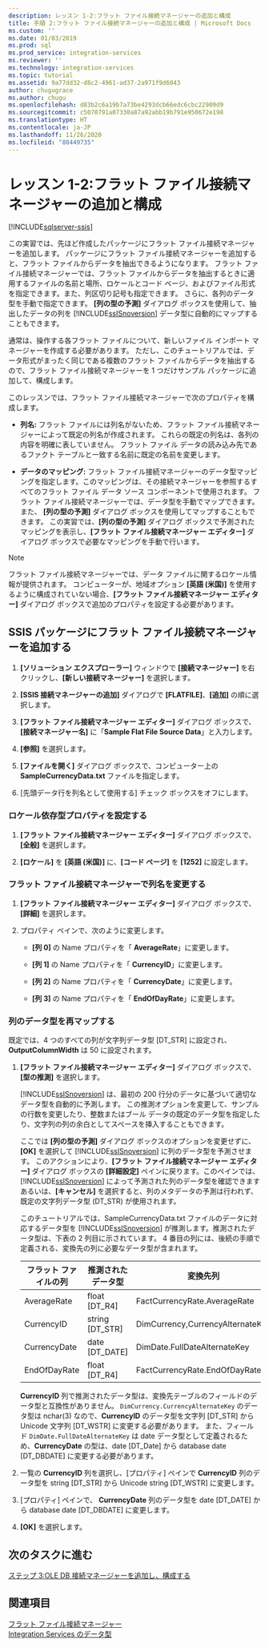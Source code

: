 ```yaml
---
description: レッスン 1-2:フラット ファイル接続マネージャーの追加と構成
title: 手順 2:フラット ファイル接続マネージャーの追加と構成 | Microsoft Docs
ms.custom: ''
ms.date: 01/03/2019
ms.prod: sql
ms.prod_service: integration-services
ms.reviewer: ''
ms.technology: integration-services
ms.topic: tutorial
ms.assetid: 9a77dd32-d8c2-4961-ad37-2a971f9d6043
author: chugugrace
ms.author: chugu
ms.openlocfilehash: d83b2c6a19b7a73be4293dcb66edc6cbc22909d9
ms.sourcegitcommit: c5078791a07330a87a92abb19b791e950672e198
ms.translationtype: HT
ms.contentlocale: ja-JP
ms.lasthandoff: 11/26/2020
ms.locfileid: "88449735"
---
```

# <a name="lesson-1-2-add-and-configure-a-flat-file-connection-manager"></a>レッスン 1-2:フラット ファイル接続マネージャーの追加と構成

[!INCLUDE[sqlserver-ssis](../includes/applies-to-version/sqlserver-ssis.md)]



この実習では、先ほど作成したパッケージにフラット ファイル接続マネージャーを追加します。 パッケージにフラット ファイル接続マネージャーを追加すると、フラット ファイルからデータを抽出できるようになります。 フラット ファイル接続マネージャーでは、フラット ファイルからデータを抽出するときに適用するファイルの名前と場所、ロケールとコード ページ、およびファイル形式を指定できます。また、列区切り記号も指定できます。 さらに、各列のデータ型を手動で指定できます。 **[列の型の予測]** ダイアログ ボックスを使用して、抽出したデータの列を [!INCLUDE[ssISnoversion](../includes/ssisnoversion-md.md)] データ型に自動的にマップすることもできます。  
  
通常は、操作する各フラット ファイルについて、新しいファイル インポート マネージャーを作成する必要があります。 ただし、このチュートリアルでは、データ形式がまったく同じである複数のフラット ファイルからデータを抽出するので、フラット ファイル接続マネージャーを 1 つだけサンプル パッケージに追加して、構成します。  
  
このレッスンでは、フラット ファイル接続マネージャーで次のプロパティを構成します。  
  
-   **列名:** フラット ファイルには列名がないため、フラット ファイル接続マネージャーによって既定の列名が作成されます。 これらの既定の列名は、各列の内容を明確に表していません。 フラット ファイル データの読み込み先であるファクト テーブルと一致する名前に既定の名前を変更します。  
  
-   **データのマッピング:** フラット ファイル接続マネージャーのデータ型マッピングを指定します。このマッピングは、その接続マネージャーを参照するすべてのフラット ファイル データ ソース コンポーネントで使用されます。 フラット ファイル接続マネージャーでは、データ型を手動でマップできます。また、 **[列の型の予測]** ダイアログ ボックスを使用してマップすることもできます。 この実習では、**[列の型の予測]** ダイアログ ボックスで予測されたマッピングを表示し、**[フラット ファイル接続マネージャー エディター]** ダイアログ ボックスで必要なマッピングを手動で行います。  
  
> [!NOTE]
> フラット ファイル接続マネージャーでは、データ ファイルに関するロケール情報が提供されます。 コンピューターが、地域オプション **[英語 (米国)]** を使用するように構成されていない場合、**[フラット ファイル接続マネージャー エディター]** ダイアログ ボックスで追加のプロパティを設定する必要があります。  
  
## <a name="add-a-flat-file-connection-manager-to-the-ssis-package"></a>SSIS パッケージにフラット ファイル接続マネージャーを追加する  
  
1.  **[ソリューション エクスプローラー]** ウィンドウで **[接続マネージャー]** を右クリックし、**[新しい接続マネージャー]** を選択します。
1. **[SSIS 接続マネージャーの追加]** ダイアログで **[FLATFILE]**、**[追加]** の順に選択します。
  
2.  **[フラット ファイル接続マネージャー エディター]** ダイアログ ボックスで、**[接続マネージャー名]** に「**Sample Flat File Source Data**」と入力します。  
  
3.  **[参照]** を選択します。  
  
4.  **[ファイルを開く]** ダイアログ ボックスで、コンピューター上の **SampleCurrencyData.txt** ファイルを指定します。  
  
5.  [先頭データ行を列名として使用する] チェック ボックスをオフにします。  
  
### <a name="set-locale-sensitive-properties"></a>ロケール依存型プロパティを設定する  
  
1.  **[フラット ファイル接続マネージャー エディター]** ダイアログ ボックスで、**[全般]** を選択します。  
  
2.  **[ロケール]** を **[英語 (米国)]** に、**[コード ページ]** を **[1252]** に設定します。  
  
### <a name="rename-columns-in-the-flat-file-connection-manager"></a>フラット ファイル接続マネージャーで列名を変更する  
  
1.  **[フラット ファイル接続マネージャー エディター]** ダイアログ ボックスで、**[詳細]** を選択します。  
  
2.  プロパティ ペインで、次のように変更します。  
  
    -   **[列 0]** の Name プロパティを「 **AverageRate**」に変更します。  
  
    -   **[列 1]** の Name プロパティを「 **CurrencyID**」に変更します。  
  
    -   **[列 2]** の Name プロパティを「 **CurrencyDate**」に変更します。  
  
    -   **[列 3]** の Name プロパティを「 **EndOfDayRate**」に変更します。  
  
### <a name="remap-column-data-types"></a>列のデータ型を再マップする  
  
既定では、4 つのすべての列が文字列データ型 [DT_STR] に設定され、 **OutputColumnWidth** は 50 に設定されます。  

1.  **[フラット ファイル接続マネージャー エディター]** ダイアログ ボックスで、**[型の推測]** を選択します。  
  
    [!INCLUDE[ssISnoversion](../includes/ssisnoversion-md.md)] は、最初の 200 行分のデータに基づいて適切なデータ型を自動的に予測します。 この推測オプションを変更して、サンプルの行数を変更したり、整数またはブール データの既定のデータ型を指定したり、文字列の列の余白としてスペースを挿入することもできます。  
  
    ここでは **[列の型の予測]** ダイアログ ボックスのオプションを変更せずに、**[OK]** を選択して [!INCLUDE[ssISnoversion](../includes/ssisnoversion-md.md)] に列のデータ型を予測させます。 このアクションにより、**[フラット ファイル接続マネージャー エディター]** ダイアログ ボックスの **[詳細設定]** ペインに戻ります。このペインでは、[!INCLUDE[ssISnoversion](../includes/ssisnoversion-md.md)] によって予測された列のデータ型を確認できます あるいは、**[キャンセル]** を選択すると、列のメタデータの予測は行われず、既定の文字列データ型 (DT_STR) が使用されます。  
  
    このチュートリアルでは、SampleCurrencyData.txt ファイルのデータに対応するデータ型を [!INCLUDE[ssISnoversion](../includes/ssisnoversion-md.md)] が推測します。推測されたデータ型は、下表の 2 列目に示されています。 4 番目の列には、後続の手順で定義される、変換先の列に必要なデータ型が含まれます。  
  
    |フラット ファイルの列|推測されたデータ型|変換先列|変換先の型|  
    |--------------------|------------------|----------------------|--------------------|  
    |AverageRate|float [DT_R4]|FactCurrencyRate.AverageRate|float|  
    |CurrencyID|string [DT_STR]|DimCurrency,CurrencyAlternateKey|nchar(3)|  
    |CurrencyDate|date [DT_DATE]|DimDate.FullDateAlternateKey|date|  
    |EndOfDayRate|float [DT_R4]|FactCurrencyRate.EndOfDayRate|float|  
  
    **CurrencyID** 列で推測されたデータ型は、変換先テーブルのフィールドのデータ型と互換性がありません。 `DimCurrency.CurrencyAlternateKey` のデータ型は nchar(3) なので、**CurrencyID** のデータ型を文字列 [DT_STR] から Unicode 文字列 [DT_WSTR] に変更する必要があります。 また、フィールド `DimDate.FullDateAlternateKey` は date データ型として定義されるため、**CurrencyDate** の型は、date [DT_Date] から database date [DT_DBDATE] に変更する必要があります。  
  
2.  一覧の **CurrencyID** 列を選択し、[プロパティ] ペインで **CurrencyID** 列のデータ型を string [DT_STR] から Unicode string [DT_WSTR] に変更します。  
  
3.  [プロパティ] ペインで、 **CurrencyDate** 列のデータ型を date [DT_DATE] から database date [DT_DBDATE] に変更します。  
  
4.  **[OK]** を選択します。  
  
## <a name="go-to-next-task"></a>次のタスクに進む
[ステップ 3:OLE DB 接続マネージャーを追加し、構成する](../integration-services/lesson-1-3-adding-and-configuring-an-ole-db-connection-manager.md)  
  
## <a name="see-also"></a>関連項目  
[フラット ファイル接続マネージャー](../integration-services/connection-manager/flat-file-connection-manager.md)  
[Integration Services のデータ型](../integration-services/data-flow/integration-services-data-types.md)  
  
  
  
